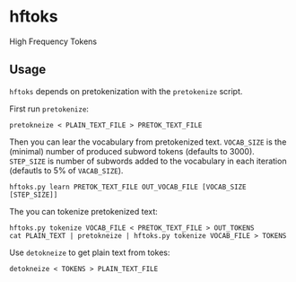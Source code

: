 # hftoks
High Frequency Tokens


## Usage

`hftoks` depends on pretokenization with the `pretokenize` script.

First run `pretokenize`:

    pretokneize < PLAIN_TEXT_FILE > PRETOK_TEXT_FILE

Then you can lear the vocabulary from pretokenized text. `VOCAB_SIZE`
is the (minimal) number of produced subword tokens (defaults to
3000). `STEP_SIZE` is number of subwords added to the vocabulary in
each iteration (defautls to 5% of `VACAB_SIZE`).

    hftoks.py learn PRETOK_TEXT_FILE OUT_VOCAB_FILE [VOCAB_SIZE [STEP_SIZE]]

The you can tokenize pretokenized text:

    hftoks.py tokenize VOCAB_FILE < PRETOK_TEXT_FILE > OUT_TOKENS
    cat PLAIN_TEXT | pretokneize | hftoks.py tokenize VOCAB_FILE > TOKENS

Use `detokneize` to get plain text from tokes:

    detokneize < TOKENS > PLAIN_TEXT_FILE

